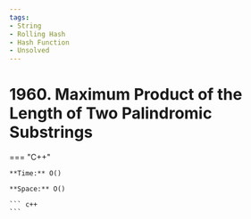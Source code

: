 ```yaml
---
tags:
- String
- Rolling Hash
- Hash Function
- Unsolved
---
```



# 1960. Maximum Product of the Length of Two Palindromic Substrings

=== "C++"

    **Time:** O()

    **Space:** O()

    ``` c++
    ```